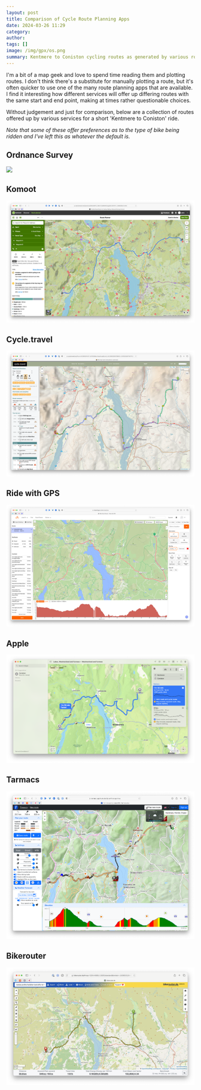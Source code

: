 ```yaml
---
layout: post
title: Comparison of Cycle Route Planning Apps
date: 2024-03-26 11:29
category: 
author: 
tags: []
image: /img/gpx/os.png
summary: Kentmere to Coniston cycling routes as generated by various routing apps
---
```


I'm a bit of a map geek and love to spend time reading them and plotting routes. I don't think there's a substitute for manually plotting a route, but it's often quicker to use one of the many route planning apps that are available. I find it interesting how different services will offer up differing routes with the same start and end point, making at times rather questionable choices. 

Without judgement and just for comparison, below are a collection of routes offered up by various services for a short 'Kentmere to Coniston' ride. 

_Note that some of these offer preferences as to the type of bike being ridden and I've left this as whatever the default is._ 

## Ordnance Survey ##

![](/img/gpx/os.png)

## Komoot ##

![](/img/gpx/komoot.png)

## Cycle.travel ##

![](/img/gpx/cycletravel.png)

## Ride with GPS ##

![](/img/gpx/ridewithgps.png)

## Apple ##

![](/img/gpx/apple.png)

## Tarmacs ##

![](/img/gpx/tarmacs.png)

## Bikerouter ##

![](/img/gpx/bikerouter.png)

